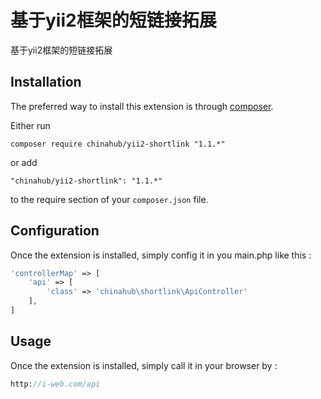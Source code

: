 基于yii2框架的短链接拓展
==============
基于yii2框架的短链接拓展

Installation
------------

The preferred way to install this extension is through [composer](http://getcomposer.org/download/).

Either run

```
composer require chinahub/yii2-shortlink "1.1.*"
```

or add

```
"chinahub/yii2-shortlink": "1.1.*"
```

to the require section of your `composer.json` file.


Configuration
-----

Once the extension is installed, simply config it in you main.php like this  :

```php
'controllerMap' => [
	'api' => [
		'class' => 'chinahub\shortlink\ApiController'
	],
]
```


Usage
-----

Once the extension is installed, simply call it in your browser by  :

```php
http://i-web.com/api
```
